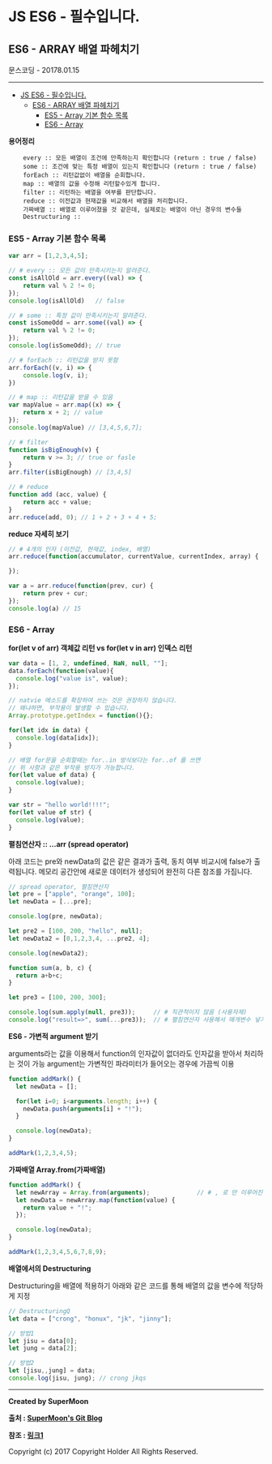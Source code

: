 # JS ES6 - 필수입니다.
## ES6 - ARRAY 배열 파헤치기

<div class="pull-right"> 문스코딩 - 20178.01.15 </div>

---

<!-- @import "[TOC]" {cmd="toc" depthFrom=1 depthTo=6 orderedList=false} -->
<!-- code_chunk_output -->

* [JS ES6 - 필수입니다.](#js-es6-필수입니다)
	* [ES6 - ARRAY 배열 파헤치기](#es6-array-배열-파헤치기)
		* [ES5 - Array 기본 함수 목록](#es5-array-기본-함수-목록)
		* [ES6 - Array](#es6-array)

<!-- /code_chunk_output -->

**용어정리**
```
    every :: 모든 배열이 조건에 만족하는지 확인합니다 (return : true / false)
    some :: 조건에 맞는 특정 배열이 있는지 확인합니다 (return : true / false)
    forEach :: 리턴값없이 배열을 순회합니다.
    map :: 배열의 값을 수정해 리턴할수있게 합니다.
    filter :: 리턴하는 배열을 여부를 판단합니다.
    reduce :: 이전값과 현재값을 비교해서 배열을 처리합니다.
    가짜배열 :: 배열로 이루어졌을 것 같은데, 실제로는 배열이 아닌 경우의 변수들
    Destructuring ::
```

### ES5 - Array 기본 함수 목록


```js
var arr = [1,2,3,4,5];

// # every :: 모든 값이 만족시키는지 알려준다.
const isAllOld = arr.every((val) => {
    return val % 2 != 0;
});
console.log(isAllOld)   // false

// # some :: 특정 값이 만족시키는지 알려준다.
const isSomeOdd = arr.some((val) => {
    return val % 2 != 0;
});
console.log(isSomeOdd); // true

// # forEach :: 리턴값을 받지 못함
arr.forEach((v, i) => {
    console.log(v, i);
})

// # map :: 리턴값을 받을 수 있음
var mapValue = arr.map((x) => {
    return x + 2; // value
});
console.log(mapValue) // [3,4,5,6,7];

// # filter
function isBigEnough(v) {
    return v >= 3; // true or fasle
}
arr.filter(isBigEnough) // [3,4,5]

// # reduce
function add (acc, value) {
    return acc + value;
}
arr.reduce(add, 0); // 1 + 2 + 3 + 4 + 5;

```

**reduce 자세히 보기**

```js
// # 4개의 인자 (이전값, 현재값, index, 배열)
arr.reduce(function(accumulator, currentValue, currentIndex, array) {

});

var a = arr.reduce(function(prev, cur) {
    return prev + cur;
});
console.log(a) // 15
```

### ES6 - Array

**for(let v of arr) 객체값 리턴 vs for(let v in arr) 인덱스 리턴**

```js
var data = [1, 2, undefined, NaN, null, ""];
data.forEach(function(value){
  console.log("value is", value);
});

// natvie 메소드를 확장하여 쓰는 것은 권장하지 않습니다.
// 왜냐하면, 부작용이 발생할 수 있습니다.
Array.prototype.getIndex = function(){};

for(let idx in data) {
  console.log(data[idx]);
}

// 배열 for문을 순회할때는 for..in 방식보다는 for..of 를 쓰면
// 위 사항과 같은 부작용 방지가 가능합니다.
for(let value of data) {
  console.log(value);
}

var str = "hello world!!!!";
for(let value of str) {
  console.log(value);
}
```

**펼침연산자 :: ...arr (spread operator)**

아래 코드는 pre와 newData의 값은 같은 결과가 출력, 동치 여부 비교시에 false가 출력됩니다.
메모리 공간안에 새로운 데이터가 생성되어 완전히 다른 참조를 가짐니다.

```js
// spread operator, 펼침연산자
let pre = ["apple", "orange", 100];
let newData = [...pre];

console.log(pre, newData);

let pre2 = [100, 200, "hello", null];
let newData2 = [0,1,2,3,4, ...pre2, 4];

console.log(newData2);

function sum(a, b, c) {
  return a+b+c;
}

let pre3 = [100, 200, 300];

console.log(sum.apply(null, pre3));     // # 직관적이지 않음 (사용자제)
console.log("result=>", sum(...pre3));  // # 펼침연산자 사용해서 매개변수 넣기
```

**ES6 - 가변적 argument 받기**

arguments라는 값을 이용해서 function의 인자값이 없더라도 인자값을 받아서 처리하는 것이 가능
argument는 가변적인 파라미터가 들어오는 경우에 가끔씩 이용

```js
function addMark() {
  let newData = [];

  for(let i=0; i<arguments.length; i++) {
    newData.push(arguments[i] + "!");
  }

  console.log(newData);
}

addMark(1,2,3,4,5);
```

**가짜배열 Array.from(가짜배열)**

```js
function addMark() {
  let newArray = Array.from(arguments);             // # , 로 만 이루어진 변수 가짜배열 (typeof == object)
  let newData = newArray.map(function(value) {
    return value + "!";
  });

  console.log(newData);
}

addMark(1,2,3,4,5,6,7,8,9);
```


**배열에서의 Destructuring**

Destructuring을 배열에 적용하기 아래와 같은 코드를 통해 배열의 값을 변수에 적당하게 지정

```js
// DestructuringQ
let data = ["crong", "honux", "jk", "jinny"];

// 방법1
let jisu = data[0];
let jung = data[2];

// 방법2
let [jisu,,jung] = data;        
console.log(jisu, jung); // crong jkqs       
```


---

**Created by SuperMoon**

**출처 : [SuperMoon's Git Blog](https://github.com/jm921106)**

**참조 : [링크1](http://12bme.tistory.com/186)**

Copyright (c) 2017 Copyright Holder All Rights Reserved.
